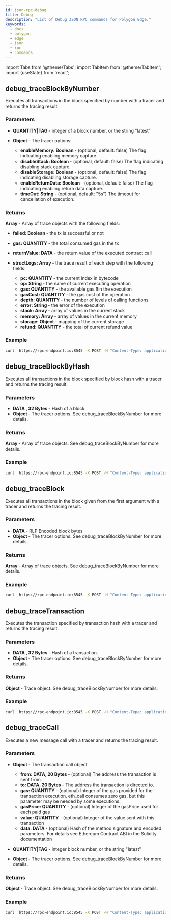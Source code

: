 ```yaml
---
id: json-rpc-debug
title: Debug
description: "List of Debug JSON RPC commands for Polygon Edge."
keywords:
  - docs
  - polygon
  - edge
  - json
  - rpc
  - commands
---
```

import Tabs from '@theme/Tabs';
import TabItem from '@theme/TabItem';
import {useState} from 'react';

## debug_traceBlockByNumber

Executes all transactions in the block specified by number with a tracer and returns the tracing result.

### Parameters

* <b>QUANTITY|TAG </b> - integer of a block number, or the string "latest"
* <b> Object </b> - The tracer options:

  +  <b>  enableMemory: Boolean </b> - (optional, default: false) The flag indicating enabling memory capture.
  +  <b>  disableStack: Boolean </b> - (optional, default: false) The flag indicating disabling stack capture.
  +  <b>  disableStorage: Boolean </b> - (optional, default: false) The flag indicating disabling storage capture.
  +  <b>  enableReturnData: Boolean </b> - (optional, default: false) The flag indicating enabling return data capture.
  +  <b>  timeOut: String </b> - (optional, default: "5s") The timeout for cancellation of execution.

### Returns

<b> Array </b> - Array of trace objects with the following fields:

  * <b> failed: Boolean </b> - the tx is successful or not
  * <b> gas: QUANTITY </b> - the total consumed gas in the tx
  * <b> returnValue: DATA </b> - the return value of the executed contract call
  * <b> structLogs: Array </b> - the trace result of each step with the following fields:

    + <b> pc: QUANTITY </b> - the current index in bytecode
    + <b> op: String </b> - the name of current executing operation
    + <b> gas: QUANTITY </b> - the available gas ßin the execution
    + <b> gasCost: QUANTITY </b> - the gas cost of the operation
    + <b> depth: QUANTITY </b> - the number of levels of calling functions
    + <b> error: String </b> - the error of the execution
    + <b> stack: Array </b> - array of values in the current stack
    + <b> memory: Array </b> - array of values in the current memory
    + <b> storage: Object </b> - mapping of the current storage
    + <b> refund: QUANTITY </b> - the total of current refund value

### Example

````bash
curl  https://rpc-endpoint.io:8545 -X POST -H "Content-Type: application/json" --data '{"jsonrpc":"2.0","method":"debug_traceBlockByNumber","params":["latest"],"id":1}'
````

## debug_traceBlockByHash

Executes all transactions in the block specified by block hash with a tracer and returns the tracing result.

### Parameters

* <b> DATA , 32 Bytes </b> - Hash of a block.
* <b> Object </b> - The tracer options. See debug_traceBlockByNumber for more details.

### Returns

<b> Array </b> - Array of trace objects. See debug_traceBlockByNumber for more details.

### Example

````bash
curl  https://rpc-endpoint.io:8545 -X POST -H "Content-Type: application/json" --data '{"jsonrpc":"2.0","method":"debug_traceBlockByHash","params":["0xdc0818cf78f21a8e70579cb46a43643f78291264dda342ae31049421c82d21ae"],"id":1}'
````

## debug_traceBlock

Executes all transactions in the block given from the first argument with a tracer and returns the tracing result.

### Parameters

* <b> DATA </b> - RLP Encoded block bytes
* <b> Object </b> - The tracer options. See debug_traceBlockByNumber for more details.

### Returns

<b> Array </b> - Array of trace objects. See debug_traceBlockByNumber for more details.

### Example

````bash
curl  https://rpc-endpoint.io:8545 -X POST -H "Content-Type: application/json" --data '{"jsonrpc":"2.0","method":"debug_traceBlock","params":["0xf9...."],"id":1}'
````

## debug_traceTransaction

Executes the transaction specified by transaction hash with a tracer and returns the tracing result.

### Parameters

* <b> DATA , 32 Bytes </b> - Hash of a transaction.
* <b> Object </b> - The tracer options. See debug_traceBlockByNumber for more details.

### Returns

<b> Object </b> - Trace object. See debug_traceBlockByNumber for more details.

### Example

````bash
curl  https://rpc-endpoint.io:8545 -X POST -H "Content-Type: application/json" --data '{"jsonrpc":"2.0","method":"debug_traceTransaction","params":["0xdc0818cf78f21a8e70579cb46a43643f78291264dda342ae31049421c82d21ae"],"id":1}'
````

## debug_traceCall

Executes a new message call with a tracer and returns the tracing result.

### Parameters

* <b> Object </b>  - The transaction call object

  +  <b>  from: DATA, 20 Bytes </b> - (optional) The address the transaction is sent from.
  +  <b>  to: DATA, 20 Bytes </b> - The address the transaction is directed to.
  +  <b>  gas: QUANTITY </b> - (optional) Integer of the gas provided for the transaction execution. eth_call consumes zero gas, but this parameter may be needed by some executions.
  +  <b>  gasPrice: QUANTITY </b> - (optional) Integer of the gasPrice used for each paid gas
  +  <b>  value: QUANTITY </b> - (optional) Integer of the value sent with this transaction
  +  <b>  data: DATA </b> - (optional) Hash of the method signature and encoded parameters. For details see Ethereum Contract ABI in the Solidity documentation

* <b> QUANTITY|TAG </b> - integer block number, or the string "latest"
* <b> Object </b> - The tracer options. See debug_traceBlockByNumber for more details.

### Returns

<b> Object </b> - Trace object. See debug_traceBlockByNumber for more details.

### Example

````bash
curl  https://rpc-endpoint.io:8545 -X POST -H "Content-Type: application/json" --data '{"jsonrpc":"2.0","method":"debug_traceCall","params":[{"to": "0x1234", "data": "0x1234"}, "latest", {}],"id":1}'
````
